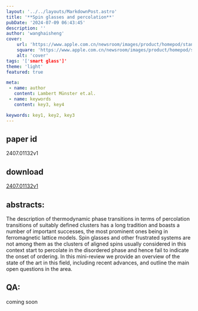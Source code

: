 ```yaml
---
layout: '../../layouts/MarkdownPost.astro'
title: '**Spin glasses and percolation**'
pubDate: '2024-07-09 06:43:45'
description: ''
author: 'wanghaisheng'
cover:
    url: 'https://www.apple.com.cn/newsroom/images/product/homepod/standard/Apple-HomePod-hero-230118_big.jpg.large_2x.jpg'
    square: 'https://www.apple.com.cn/newsroom/images/product/homepod/standard/Apple-HomePod-hero-230118_big.jpg.large_2x.jpg'
    alt: 'cover'
tags: '['smart glass']' 
theme: 'light'
featured: true

meta:
 - name: author
   content: Lambert Münster et.al.
 - name: keywords
   content: key3, key4

keywords: key1, key2, key3
---
```


## paper id
2407.01132v1
## download
[2407.01132v1](http://arxiv.org/abs/2407.01132v1)
## abstracts:
The description of thermodynamic phase transitions in terms of percolation transitions of suitably defined clusters has a long tradition and boasts a number of important successes, the most prominent ones being in ferromagnetic lattice models. Spin glasses and other frustrated systems are not among them as the clusters of aligned spins usually considered in this context start to percolate in the disordered phase and hence fail to indicate the onset of ordering. In this mini-review we provide an overview of the state of the art in this field, including recent advances, and outline the main open questions in the area.
## QA:
coming soon
